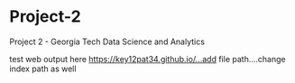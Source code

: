 # Project-2
Project 2 - Georgia Tech Data Science and Analytics



test web output here https://key12pat34.github.io/...add file path....change index path as well
